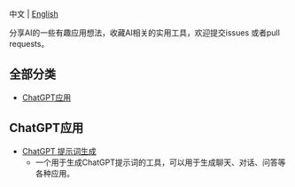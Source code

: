 中文 | [English](README.md)

分享AI的一些有趣应用想法，收藏AI相关的实用工具，欢迎提交issues 或者pull requests。

## 全部分类
- [ChatGPT应用](#ChatGPT应用)

## ChatGPT应用
- [ChatGPT 提示词生成](https://github.com/f/awesome-chatgpt-prompts) 
    - 一个用于生成ChatGPT提示词的工具，可以用于生成聊天、对话、问答等各种应用。


